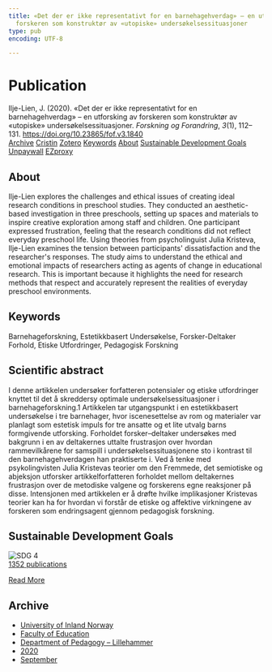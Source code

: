 ```yaml
---
title: «Det der er ikke representativt for en barnehagehverdag» – en utforsking av
  forskeren som konstruktør av «utopiske» undersøkelsessituasjoner
type: pub
encoding: UTF-8

---
```

<h1>Publication</h1>
<article id="csl-bib-container-D8ZXRKYM" class="csl-bib-container">
  <div class="csl-bib-body"> <div class="csl-entry">Ilje-Lien, J. (2020). «Det der er ikke representativt for en barnehagehverdag» – en utforsking av forskeren som konstruktør av «utopiske» undersøkelsessituasjoner. <i>Forskning og Forandring</i>, <i>3</i>(1), 112–131. <a href="https://doi.org/10.23865/fof.v3.1840">https://doi.org/10.23865/fof.v3.1840</a></div> </div>
  <div class="csl-bib-buttons">
    <a href="#taxonomy-article-D8ZXRKYM" alt="archive" class="csl-bib-button">Archive</a>
    <a href="https://app.cristin.no/results/show.jsf?id=1827488" alt="Cristin" class="csl-bib-button">Cristin</a>
    <a href="http://zotero.org/groups/5881554/items/D8ZXRKYM" alt="Zotero" class="csl-bib-button">Zotero</a>
    <a href="#keywords-article-D8ZXRKYM" alt="keywords" class="csl-bib-button">Keywords</a>
    <a href="#about-article-D8ZXRKYM" alt="about_pub" class="csl-bib-button">About</a>
    <a href="#sdg-article-D8ZXRKYM" alt="sdg" class="csl-bib-button">Sustainable Development Goals</a>
    <a href="https://forskningogforandring.dk/index.php/fof/article/download/1840/4383" alt="Unpaywall" class="csl-bib-button">Unpaywall</a>
    <a href="https://forskningogforandring.dk/index.php/fof/article/download/1840/4383" alt="EZproxy" class="csl-bib-button">EZproxy</a>
  </div>
  <div id="csl-bib-meta-container-D8ZXRKYM"></div>
</article>
<div id="csl-bib-meta-D8ZXRKYM" class="csl-bib-meta">
  <article id="about-article-D8ZXRKYM" class="about_pub-article">
    <h1>About</h1>
    Ilje-Lien explores the challenges and ethical issues of creating ideal research conditions in preschool studies. They conducted an aesthetic-based investigation in three preschools, setting up spaces and materials to inspire creative exploration among staff and children. One participant expressed frustration, feeling that the research conditions did not reflect everyday preschool life. Using theories from psycholinguist Julia Kristeva, Ilje-Lien examines the tension between participants' dissatisfaction and the researcher's responses. The study aims to understand the ethical and emotional impacts of researchers acting as agents of change in educational research. This is important because it highlights the need for research methods that respect and accurately represent the realities of everyday preschool environments.
  </article>
  <article id="keywords-article-D8ZXRKYM" class="keywords-article">
    <h1>Keywords</h1>
    Barnehageforskning, Estetikkbasert Undersøkelse, Forsker-Deltaker Forhold, Etiske Utfordringer, Pedagogisk Forskning
  </article>
  <article id="abstract-article-D8ZXRKYM" class="abstract-article">
    <h1>Scientific abstract</h1>
    I denne artikkelen undersøker forfatteren potensialer og etiske utfordringer knyttet til det å skreddersy optimale undersøkelsessituasjoner i barnehageforskning.1 Artikkelen tar utgangspunkt i en estetikkbasert undersøkelse i tre barnehager, hvor iscenesettelse av rom og materialer var planlagt som estetisk impuls for tre ansatte og et lite utvalg barns formgivende utforsking. Forholdet forsker–deltaker undersøkes med bakgrunn i en av deltakernes uttalte frustrasjon over hvordan rammevilkårene for samspill i undersøkelsessituasjonene sto i kontrast til den barnehagehverdagen han praktiserte i. Ved å tenke med psykolingvisten Julia Kristevas teorier om den Fremmede, det semiotiske og abjeksjon utforsker artikkelforfatteren forholdet mellom deltakernes frustrasjon over de metodiske valgene og forskerens egne reaksjoner på disse. Intensjonen med artikkelen er å drøfte hvilke implikasjoner Kristevas teorier kan ha for hvordan vi forstår de etiske og affektive virkningene av forskeren som endringsagent gjennom pedagogisk forskning.
  </article>
  <article id="sdg-article-D8ZXRKYM" class="sdg-article">
    <h1>Sustainable Development Goals</h1>
    <div class="sdg-container"><div id="sdg4" class="sdg">
        <img src="{{< params subfolder >}}images/sdg/sdg04_en.png" class="image" alt="SDG 4">
        <div class="sdg-overlay">
          <a href="/en/archive/?key=?sdg=4#archive" class="sdg-publication-count"><span>1352</span> publications</a>
          <p><a href="https://sdgs.un.org/goals/goal4" class="sdg-read-more">Read More</a></p>
        </div>
      </div></div>
  </article>
  <article id="taxonomy-article-D8ZXRKYM" class="taxonomy-article">
    <h1>Archive</h1>
    <ul>
      <li>
        <a href="/en/archive/?key=3DCRN523">University of Inland Norway</a>
      </li>
      <li>
        <a href="/en/archive/?key=WYNZA47F">Faculty of Education</a>
      </li>
      <li>
        <a href="/en/archive/?key=L8MA547R">Department of Pedagogy – Lillehammer</a>
      </li>
      <li>
        <a href="/en/archive/?key=Z2K3X9AT">2020</a>
      </li>
      <li>
        <a href="/en/archive/?key=HMWEMCNS">September</a>
      </li>
    </ul>
  </article>
</div>
